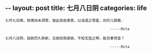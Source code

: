 --
layout: post
title: 七月八日阴
categories: life
--

```
七月七日晴，玫瑰尚未凋零，值此良辰美景，以话语之零星，向珍儿致敬.

												-----0sta
```

```
七月八日阴，容颜历久弥新，见她双唇紧抿，不知无弦之琴，能否奏梵音？

												-----0sta
```